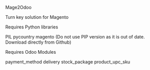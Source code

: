 Mage2Odoo

Turn key solution for Magento

Requires Python libraries

PIL
pycountry
magento (Do not use PIP version as it is out of date. Download directly from Github)


Requires Odoo Modules

payment_method
delivery
stock_package
product_upc_sku
